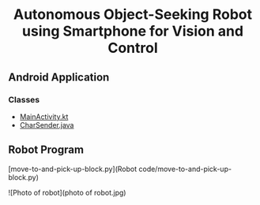 <div align="center">
  
# Autonomous Object-Seeking Robot using Smartphone for Vision and Control


</div>

## Android Application
### Classes
- [MainActivity.kt](My-Camera-Capture-App/app/src/main/java/com/example/myapplication/MainActivity.kt)
- [CharSender.java](My-Camera-Capture-App/app/src/main/java/com/example/myapplication/CharSender.java)

## Robot Program
[move-to-and-pick-up-block.py](Robot code/move-to-and-pick-up-block.py)

</div>

![Photo of robot](photo of robot.jpg)
